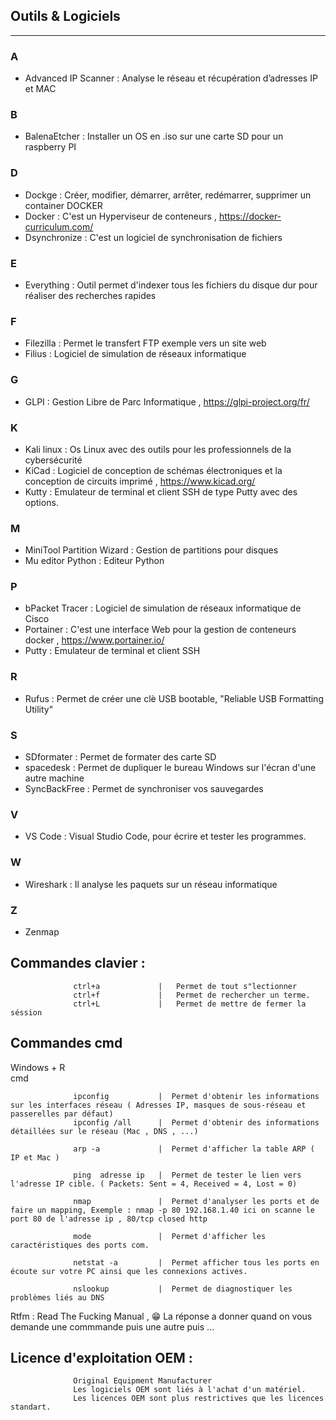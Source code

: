 ## Outils & Logiciels
------------------


### A
- Advanced IP Scanner   :  Analyse le réseau et récupération d’adresses IP et MAC 
### B
- BalenaEtcher          :  Installer un OS en .iso sur une carte SD pour un raspberry PI
### D
- Dockge                :  Créer, modifier, démarrer, arrêter, redémarrer, supprimer un container DOCKER
- Docker                :  C'est un Hyperviseur de conteneurs  , https://docker-curriculum.com/
- Dsynchronize          :  C'est un logiciel de synchronisation de fichiers 
### E
- Everything            :  Outil permet d'indexer tous les fichiers du disque dur pour réaliser des recherches rapides
### F
- Filezilla             :  Permet le transfert FTP exemple vers un site web 
- Filius                :  Logiciel de simulation de réseaux informatique
### G
- GLPI                  :  Gestion Libre de Parc Informatique , https://glpi-project.org/fr/
### K
- Kali linux            :  Os Linux avec des outils pour les professionnels de la cybersécurité
- KiCad                 :  Logiciel de conception de schémas électroniques et la conception de circuits imprimé , https://www.kicad.org/
- Kutty                 :  Emulateur de terminal et client SSH de type Putty avec des options.
###   M
- MiniTool Partition Wizard  : Gestion de partitions pour disques
- Mu editor Python      :  Editeur Python
###   P
- bPacket Tracer         :  Logiciel de simulation de réseaux informatique de Cisco
- Portainer             :  C'est une interface Web pour la gestion de conteneurs docker   , https://www.portainer.io/
- Putty                 :  Emulateur de terminal et client SSH
###   R
- Rufus                 :   Permet de créer une clè USB bootable, "Reliable USB Formatting Utility"
###   S
- SDformater            :  Permet de formater des carte SD
- spacedesk             :  Permet de dupliquer le bureau Windows sur l'écran d'une autre machine 
- SyncBackFree          :  Permet de synchroniser vos sauvegardes
###   V
- VS Code               :  Visual Studio Code, pour écrire et tester les programmes.
###    W
- Wireshark             :  Il analyse les paquets sur un réseau informatique
###   Z
- Zenmap



## Commandes clavier :
                  ctrl+a             |   Permet de tout s"lectionner 
                  ctrl+f             |   Permet de rechercher un terme.
                  ctrl+L             |   Permet de mettre de fermer la séssion 

## Commandes cmd
   Windows + R  
   cmd

                  ipconfig           |  Permet d'obtenir les informations sur les interfaces réseau ( Adresses IP, masques de sous-réseau et passerelles par défaut)
                  ipconfig /all      |  Permet d'obtenir des informations détaillées sur le réseau (Mac , DNS , ...)

                  arp -a             |  Permet d'afficher la table ARP ( IP et Mac )

                  ping  adresse ip   |  Permet de tester le lien vers l'adresse IP cible. ( Packets: Sent = 4, Received = 4, Lost = 0)

                  nmap               |  Permet d'analyser les ports et de faire un mapping, Exemple : nmap -p 80 192.168.1.40 ici on scanne le port 80 de l'adresse ip , 80/tcp closed http

                  mode               |  Permet d'afficher les caractéristiques des ports com. 

                  netstat -a         |  Permet afficher tous les ports en écoute sur votre PC ainsi que les connexions actives.

                  nslookup           |  Permet de diagnostiquer les problèmes liés au DNS
Rtfm    :  Read The Fucking Manual , 😁 La réponse a donner quand on vous demande une commmande puis une autre puis ...

## Licence d'exploitation OEM :  
                  Original Equipment Manufacturer
                  Les logiciels OEM sont liés à l'achat d'un matériel.
                  Les licences OEM sont plus restrictives que les licences standart.
